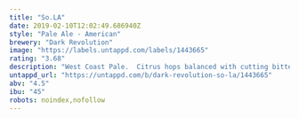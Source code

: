 ```yaml
---
title: "So.LA"
date: 2019-02-10T12:02:49.686940Z
style: "Pale Ale - American"
brewery: "Dark Revolution"
image: "https://labels.untappd.com/labels/1443665"
rating: "3.68"
description: "West Coast Pale.  Citrus hops balanced with cutting bitterness. Easy drinking beer which will leave you wanting more. "
untappd_url: "https://untappd.com/b/dark-revolution-so-la/1443665"
abv: "4.5"
ibu: "45"
robots: noindex,nofollow
---
```

